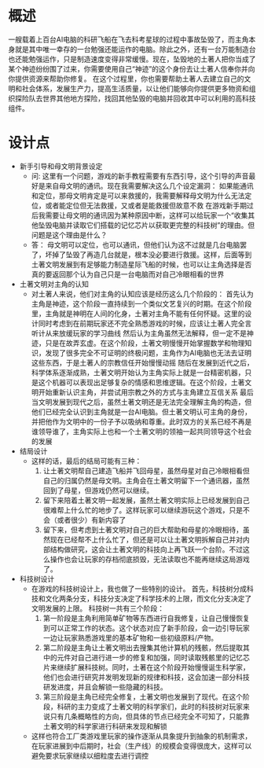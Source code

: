 # 概述
一艘载着上百台AI电脑的科研飞船在飞去科考星球的过程中事故坠毁了，而主角本身就是其中唯一幸存的一台勉强还能运作的电脑。除此之外，还有一台万能制造台也还能勉强运作，只是制造速度变得非常缓慢。现在，坠毁地的土著人把你当成了某个神迹纷纷围了过来，你需要使用自己“神迹”的这个身份去让土著人信奉你并向你提供资源来帮助你修复。
在这个过程里，你也需要帮助土著人去建立自己的文明和社会体系，发展生产力，提高生活质量，以让他们能够向你提供更多物资和组织探险队去世界其他地方探险，找回其他坠毁的电脑并回收其中可以利用的高科技组件。
# 设计点
- 新手引导和母文明背景设定
  - 问: 这里有一个问题，游戏的新手教程需要有东西引导，这个引导的声音最好是来自母文明的通讯。现在我需要解决这么几个设定漏洞：
如果能通讯和定位，那母文明肯定是可以来救援的，我需要解释母文明为什么无法定位，或者能定位但无法救援，又或者是能救援但故意不救
在游戏新手期过后我需要让母文明的通讯因为某种原因中断，这样可以给玩家一个“收集其他坠毁电脑并读取它们搭载的记忆芯片以获取更完整的科技树”的理由。但问题是这个理由是什么？
  - 答： 母文明可以定位，也可以通讯，但他们认为这不过就是几台电脑罢了，坏掉了坠毁了再造几台就是，根本没必要进行救援。这样，后面等到土著文明发展到有足够能力制造星际飞船的时候，也可以让主角选择是否真的要返回那个认为自己只是一台电脑而对自己冷眼相看的世界
- 土著文明对主角的认知
  - 对土著人来说，他们对主角的认知应该是经历这么几个阶段的：
首先认为主角是神迹，这个阶段一直持续到一个类似文艺复兴的时期。在这个阶段里，主角就是神明在人间的化身，土著对主角不能有任何怀疑。这里的设计同时考虑到在前期玩家还不完全熟悉游戏的时候，应该让土著人完全言听计从来放缓玩家的学习曲线
然后认为主角虽然无法解释，但一定不是神迹，只是在故弄玄虚。在这个阶段，土著文明慢慢开始掌握数学和物理知识，发现了很多完全不可证明的终极问题，主角作为AI电脑也无法去证明这些东西，于是土著人的宗教信任开始慢慢动摇
随后在发展到近代之后，科学体系逐渐成熟，土著文明开始认为主角实际上就是一台精密机器，只是这个机器可以表现出足够复杂的情感和思维逻辑。在这个阶段，土著文明开始重新认识主角，并尝试用宗教之外的方式与主角建立互信关系
最后当文明发展到现代之后，虽然土著文明还是无法完全理解主角的构造，但他们已经完全认识到主角就是一台AI电脑。但土著文明认可主角的身份，并把他作为文明中的一份子予以吸纳和尊重。此时双方的关系已经不再是谁领导谁了，主角实际上也和一个土著文明的领袖一起共同领导这个社会的发展
- 结局设计
  - 这样的话，最后的结局可能有三种：
    1. 让土著文明帮自己建造飞船并飞回母星，虽然母星对自己冷眼相看但自己的归属仍然是母文明。主角会在土著文明留下一个通讯器，虽然回到了母星，但游戏仍然可以继续。
    2. 留下来陪着土著文明一起发展，虽然土著文明实际上已经发展到自己很难帮上什么忙的地步了。这样玩家可以继续游玩这个游戏，只是不会（或者很少）有新内容了
    3. 留下来，但考虑到土著文明对自己的巨大帮助和母星的冷眼相待，虽然现在已经帮不上什么忙了，但还是可以让土著文明拆解自己并对内部结构做研究，这会让土著文明的科技向上再飞跃一个台阶。不过这么操作也会让玩家的存档彻底损毁，无法读取也不能再继续这局游戏了。
- 科技树设计
  - 在游戏的科技树设计上，我也做了一些特别的设计。
    首先，科技树分成科技和文化两条分支，科技分支决定了科学技术的上限，而文化分支决定了文明发展的上限。
    科技树一共有三个阶段：
    1. 第一阶段是主角利用简单矿物等东西进行自我修复，让自己慢慢恢复到可以正常工作的状态。这个状态对应了新手阶段，会一边引导玩家一边让玩家熟悉游戏里的基本矿物和一些初级原料/产物。
    2. 第二阶段是主角让土著文明出去搜集其他计算机的残骸，然后提取其中的元件对自己进行进一步的修复和加强，同时读取残骸里的记忆芯片来继续扩展科技树。同时，土著在这个阶段开始慢慢诞生科学家，他们也会进行研究并发明发现新的规律和科技，这会加速一部分科技研发进度，并且会解锁一些隐藏的科技。
    3. 第三阶段是主角已经完全修复，土著文明也发展到了现代。在这个阶段，科研的主力变成了土著文明的科学家们，此时的科技树对玩家来说只有几条概略性的方向，但具体的节点已经完全不可知了，只能靠土著文明的科学家进行科研来发现和解锁
  - 这样也符合工厂类游戏里玩家的操作逐渐从具象提升到抽象的机制需求，在玩家进展到中后期时，社会（生产线）的规模会变得很庞大，这样可以避免要求玩家继续以细粒度去进行调控